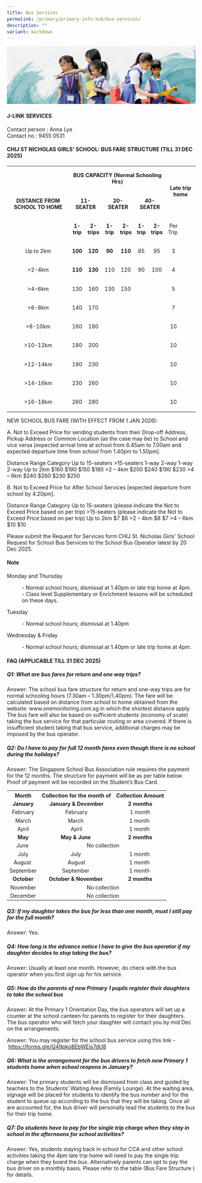 ```yaml
---
title: Bus Services
permalink: /primary/primary-info-hub/bus-services/
description: ""
variant: markdown
---
```

![](/images/01%20Banner%20Photos/info-hub.jpg)

<h4><strong>J-LINK SERVICES</strong></h4>
<p>Contact person : Anna Lye<br>Contact no  : 9455 0531&nbsp;<br></p>
<h4><strong>CHIJ ST NICHOLAS GIRLS' SCHOOL: BUS FARE STRUCTURE (TILL 31 DEC 2025)</strong></h4> 
<table width="654">
<tbody>
<tr>
<td style="text-align: center;" rowspan="3" width="191">
<p><strong>DISTANCE FROM SCHOOL TO HOME</strong></p>
</td>
<td style="text-align: center;" colspan="6">
<p><strong>BUS CAPACITY (Normal Schooling Hrs) </strong></p>
</td>
<td style="text-align: center;" colspan="2" rowspan="2" width="93">
<p><strong> Late trip home </strong></p>
</td>
</tr>
<tr>
<td style="text-align: center;" colspan="2">
<p><strong>11-SEATER</strong></p>
</td>
<td style="text-align: center;" colspan="2">
<p><strong>20-SEATER </strong></p>
</td>
<td style="text-align: center;" colspan="2">
<p><strong>40-SEATER </strong></p>
</td>
</tr>
<tr>
<td style="text-align: center;">
<p><strong>1-trip</strong></p>
</td>
<td style="text-align: center;">
<p><strong>2-trips</strong></p>
</td>
<td style="text-align: center;">
<p><strong>1-trip</strong></p>
</td>
<td style="text-align: center;">
<p><strong>2-trips</strong></p>
</td>
<td style="text-align: center;">
<p><strong>1-trip</strong></p>
</td>
<td style="text-align: center;">
<p><strong>2-trips</strong></p>
</td>
<td style="text-align: center;">
<p>Per Trip&nbsp;</p>
</td>
<td style="text-align: center;" width="33">&nbsp;</td>
</tr>
<tr>
<td style="text-align: center;">
<p>Up to 2km</p>
</td>
<td style="text-align: center;">
<p><strong>100</strong></p>
</td>
<td style="text-align: center;">
<p><strong>120</strong></p>
</td>
<td style="text-align: center;">
<p><strong>90</strong></p>
</td>
<td style="text-align: center;">
<p><strong>110</strong></p>
</td>
<td style="text-align: center;">
<p>85</p>
</td>
<td style="text-align: center;">
<p>95</p>
</td>
<td style="text-align: center;">
<p>3</p>
</td>
<td style="text-align: center;" width="33">&nbsp;</td>
</tr>
<tr>
<td style="text-align: center;">
<p>&gt;2-4km</p>
</td>
<td style="text-align: center;">
<p><strong>110</strong></p>
</td>
<td style="text-align: center;">
<p><strong>130</strong></p>
</td>
<td style="text-align: center;">
<p>110</p>
</td>
<td style="text-align: center;">
<p>120</p>
</td>
<td style="text-align: center;">
<p>90</p>
</td>
<td style="text-align: center;">
<p>100</p>
</td>
<td style="text-align: center;">
<p>4</p>
</td>
<td style="text-align: center;" width="33">&nbsp;</td>
</tr>
<tr>
<td style="text-align: center;">
<p>&gt;4-6km</p>
</td>
<td style="text-align: center;">
<p>130</p>
</td>
<td style="text-align: center;">
<p>160</p>
</td>
<td style="text-align: center;">
<p>130</p>
</td>
<td style="text-align: center;">
<p>150</p>
</td>
<td style="text-align: center;">&nbsp;</td>
<td style="text-align: center;">&nbsp;</td>
<td style="text-align: center;">
<p>5</p>
</td>
<td style="text-align: center;" width="33">&nbsp;</td>
</tr>
<tr>
<td style="text-align: center;">
<p>&gt;6-8km</p>
</td>
<td style="text-align: center;">
<p>140</p>
</td>
<td style="text-align: center;">
<p>170</p>
</td>
<td style="text-align: center;">&nbsp;</td>
<td style="text-align: center;">&nbsp;</td>
<td style="text-align: center;">&nbsp;</td>
<td style="text-align: center;">&nbsp;</td>
<td style="text-align: center;">
<p>7</p>
</td>
<td style="text-align: center;" width="33">&nbsp;</td>
</tr>
<tr>
<td style="text-align: center;">
<p>&gt;8-10km</p>
</td>
<td style="text-align: center;">
<p>160</p>
</td>
<td style="text-align: center;">
<p>180</p>
</td>
<td style="text-align: center;">&nbsp;</td>
<td style="text-align: center;">&nbsp;</td>
<td style="text-align: center;">
<p>&nbsp;</p>
</td>
<td style="text-align: center;">
<p>&nbsp;</p>
</td>
<td style="text-align: center;">
<p>10</p>
</td>
<td style="text-align: center;" width="33">&nbsp;</td>
</tr>
<tr>
<td style="text-align: center;">
<p>&gt;10-12km</p>
</td>
<td style="text-align: center;">
<p>180</p>
</td>
<td style="text-align: center;">
<p>200</p>
</td>
<td style="text-align: center;">
<p>&nbsp;</p>
</td>
<td style="text-align: center;">
<p>&nbsp;</p>
</td>
<td style="text-align: center;">
<p>&nbsp;</p>
</td>
<td style="text-align: center;">
<p>&nbsp;</p>
</td>
<td style="text-align: center;">
<p>10</p>
</td>
<td style="text-align: center;" width="33">&nbsp;</td>
</tr>
<tr>
<td style="text-align: center;">
<p>&gt;12-14km</p>
</td>
<td style="text-align: center;">
<p>190</p>
</td>
<td style="text-align: center;">
<p>230</p>
</td>
<td style="text-align: center;">
<p>&nbsp;</p>
</td>
<td style="text-align: center;">
<p>&nbsp;</p>
</td>
<td style="text-align: center;">
<p>&nbsp;</p>
</td>
<td style="text-align: center;">
<p>&nbsp;</p>
</td>
<td style="text-align: center;">
<p>10</p>
</td>
<td style="text-align: center;" width="33">&nbsp;</td>
</tr>
<tr>
<td style="text-align: center;">
<p>&gt;14-16km</p>
</td>
<td style="text-align: center;">
<p>230</p>
</td>
<td style="text-align: center;">
<p>260</p>
</td>
<td style="text-align: center;">
<p>&nbsp;</p>
</td>
<td style="text-align: center;">
<p>&nbsp;</p>
</td>
<td style="text-align: center;">
<p>&nbsp;</p>
</td>
<td style="text-align: center;">
<p>&nbsp;</p>
</td>
<td style="text-align: center;">
<p>10</p>
</td>
<td style="text-align: center;" width="33">&nbsp;</td>
</tr>
<tr>
<td style="text-align: center;">
<p>&gt;16-18km</p>
</td>
<td style="text-align: center;">
<p>260</p>
</td>
<td style="text-align: center;">
<p>280</p>
</td>
<td style="text-align: center;">
<p>&nbsp;</p>
</td>
<td style="text-align: center;">
<p>&nbsp;</p>
</td>
<td style="text-align: center;">
<p>&nbsp;</p>
</td>
<td style="text-align: center;">
<p>&nbsp;</p>
</td>
<td style="text-align: center;">
<p>10</p>
</td>
<td style="text-align: center;" width="33">&nbsp;</td>
</tr>
</tbody>
</table>

NEW SCHOOL BUS FARE (WITH EFFECT FROM 1 JAN 2026):

A.	Not to Exceed Price for sending students from their Drop-off Address, Pickup Address or Common Location (as the case may be) to School and vice versa 
[expected arrival time at school from 6.45am to 7.00am and expected departure time from school from 1.40pm to 1.50pm].

Distance Range Category	Up to 15-seaters	&gt;15-seaters
	1-way	2-way	1-way	2-way
Up to 2km	$160	$190	$150	$180
&gt;2 – 4km	$200	$240	$190	$230
&gt;4 – 6km	$240	$260	$230	$250

B.	Not to Exceed Price for After School Services [expected departure from school by 4.20pm]. 

Distance Range Category	Up to 15-seaters
(please indicate the Not to Exceed Price based on per trip)	&gt;15-seaters
(please indicate the Not to Exceed Price based on per trip)
Up to 2km	$7	$6
&gt;2 – 4km	$8	$7
&gt;4 – 6km	$10	$10

Please submit the Request for Services form CHIJ St. Nicholas Girls' School Request for School Bus Services to the School Bus Operator latest by 20 Dec 2025. 




<h4><strong>Note</strong></h4>
<p>Monday and Thursday</p>
<p style="padding-left: 40px;">- Normal school hours; dismissal at 1.40pm or late trip home at 4pm.<br>- Class level Supplementary or Enrichment lessons will be scheduled on these days.</p>
<p>Tuesday</p>
<p style="padding-left: 40px;">- Normal school hours; dismissal at 1.40pm</p>
<p>Wednesday &amp; Friday</p>
<p style="padding-left: 40px;">- Normal school hours; dismissal at 1.40pm or late trip home at 4pm.</p>
<h4><strong>FAQ (APPLICABLE TILL 31 DEC 2025) </strong></h4>
<h5><strong>Q1: What are bus fares for return and one way trips?</strong></h5>
<p>Answer: The school bus fare structure for return and one-way trips are for normal schooling hours (7.30am – 1.30pm/1.40pm). The fare will be calculated based on distance from school to home obtained from the website: www.onemonitoring.com.sg in which the shortest distance apply. The bus fare will also be based on sufficient students (economy of scale) taking the bus service for that particular routing or area covered. If there is insufficient student taking that bus service, additional charges may be imposed by the bus operator.</p>
<h5><strong>Q2: Do I have to pay for full 12 month fares even though there is no school during the holidays?</strong></h5>
<p>Answer: The Singapore School Bus Association rule requires the payment for the 12 months. The structure for payment will be as per table below. Proof of payment will be recorded on the Student’s Bus Card.</p>
<table>
<tbody>
<tr>
<th style="text-align: center;"><strong>Month</strong></th>
<th style="text-align: center;"><strong>Collection for the month of</strong></th>
<th style="text-align: center;"><strong>Collection Amount</strong></th>
</tr>
<tr>
<td style="text-align: center;"><strong>January</strong></td>
<td style="text-align: center;"><strong>January &amp; December</strong></td>
<td style="text-align: center;"><strong>2 months</strong></td>
</tr>
<tr>
<td style="text-align: center;">February</td>
<td style="text-align: center;">February</td>
<td style="text-align: center;">1 month</td>
</tr>
<tr>
<td style="text-align: center;">March</td>
<td style="text-align: center;">March&nbsp;</td>
<td style="text-align: center;">1 month&nbsp;</td>
</tr>
<tr>
<td style="text-align: center;">April</td>
<td style="text-align: center;">April</td>
<td style="text-align: center;">1 month&nbsp;</td>
</tr>
<tr>
<td style="text-align: center;"><strong>May</strong></td>
<td style="text-align: center;"><strong>May &amp; June&nbsp;</strong></td>
<td style="text-align: center;"><strong> 2 months</strong></td>
</tr>
<tr>
<td style="text-align: center;">June&nbsp;</td>
<td style="text-align: center;" colspan="2">No collection</td>
</tr>
<tr>
<td style="text-align: center;">July</td>
<td style="text-align: center;">July&nbsp;</td>
<td style="text-align: center;">1 month&nbsp;</td>
</tr>
<tr>
<td style="text-align: center;">August&nbsp;</td>
<td style="text-align: center;">August</td>
<td style="text-align: center;">1 month&nbsp;</td>
</tr>
<tr>
<td style="text-align: center;">September</td>
<td style="text-align: center;">September&nbsp;</td>
<td style="text-align: center;">1 month&nbsp;</td>
</tr>
<tr>
<td style="text-align: center;"><strong>October</strong></td>
<td style="text-align: center;"><strong>October &amp; November&nbsp;</strong></td>
<td style="text-align: center;"><strong>2 months</strong></td>
</tr>
<tr>
<td style="text-align: center;">November</td>
<td style="text-align: center;" colspan="2">No collection</td>
</tr>
<tr>
<td style="text-align: center;">December</td>
<td style="text-align: center;" colspan="2">No collection</td>
</tr>
</tbody>
</table>
<h5><strong>Q3: If my daughter takes the bus for less than one month, must I still pay for the full month?</strong></h5>
<p>Answer: Yes.</p>
<h5><strong>Q4: How long is the advance notice I have to give the bus operator if my daughter decides to stop taking the bus?</strong></h5>
<p>Answer: Usually at least one month. However, do check with the bus operator when you first sign up for his service.</p>
<h5><strong>Q5: How do the parents of new Primary 1 pupils register their daughters to take the school bus</strong></h5>
<p>Answer: At the Primary 1 Orientation Day, the bus operators will set up a counter at the school canteen for parents to register for their daughters. The bus operator who will fetch your daughter will contact you by mid Dec on the arrangements.</p>
<p>Answer: You may register for the school bus service using this link -&nbsp;<a href="https://forms.gle/Q49pko8EbWEis7dU8">https://forms.gle/Q49pko8EbWEis7dU8</a></p>
<h5><strong>Q6: What is the arrangement for the bus drivers to fetch new Primary 1 students home when school reopens in January?</strong></h5>
<p>Answer: The primary students will be dismissed from class and guided by teachers to the Students’ Waiting Area (Family Lounge). At the waiting area, signage will be placed for students to identify the bus number and for the student to queue up according to the bus that they will be taking. Once all are accounted for, the bus driver will personally lead the students to the bus for their trip home.</p>
<h5><strong>Q7: Do students have to pay for the single trip charge when they stay in school in the afternoons for school activities?</strong></h5>
<p>Answer:&nbsp;Yes, students staying back in school for CCA and other school activities taking the 4pm late trip home will need to pay the single trip charge when they board the bus. Alternatively parents can opt to pay the bus driver on a monthly basis. Please refer to the table (Bus Fare Structure ) for details.</p>